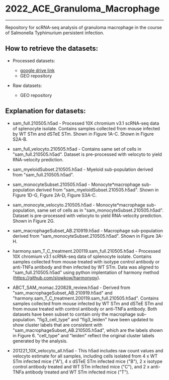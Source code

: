 # 2022_ACE_Granuloma_Macrophage
------------------------
Repository for scRNA-seq analysis of granuloma macrophage in the course of Salmonella Typhimurium persistent infection.

How to retrieve the datasets:
------
* Processed datasets:
    + [google drive link](https://drive.google.com/drive/folders/1ohx-A5gmWS42yG77ee6h7KLyaY4CINQV?usp=sharing)
    + GEO repository

* Raw datasets:
    + GEO repository


Explanation for datasets:
------------------------

* sam_full.210505.h5ad - Processed 10X chromium v3.1 scRNA-seq data of splenocyte isolate. Contains samples collected from mouse infected by WT STm and dSTeE STm. Shown in Figure 1A-C. Shown in Figure S2A-B.

* sam_full_velocyto.210505.h5ad - Contains same set of cells in "sam_full.210505.h5ad". Dataset is pre-processed with velocyto to yield RNA-velocity prediction.

* sam_myeloidSubset.210505.h5ad - Myeloid sub-population derived from "sam_full.210505.h5ad".

* sam_monocyteSubset.210505.h5ad - Monocyte*macrophage sub-population derived from "sam_myeloidSubset.210505.h5ad". Shown in Figure 1D-G, Figure 2A-D, Figure S3A-C.

* sam_monocyte_velocyto.210505.h5ad - Monocyte*macrophage sub-population, same set of cells as in "sam_monocyteSubset.210505.h5ad". Dataset is pre-processed with velocyto to yield RNA-velocity prediction. Shown in Figure 2G.

* sam_macrophageSubset_AB.210919.h5ad - Macrophage sub-population derived from "sam_monocyteSubset.210505.h5ad". Shown in Figure 3A-H.

* harmony.sam_T_C_treatment.200119.sam_full.210505.h5ad - Processed 10X chromium v3.1 scRNA-seq data of splenocyte isolate. Contains samples collected from mouse treated with isotype control antibody or anti-TNFa antibody and then infected by WT STm. Data was aligned to "sam_full.210505.h5ad" using python implentation of harmony method (https://github.com/slowkow/harmonypy).

* ABCT_SAM_momac.220828_review.h5ad - Derived from "sam_macrophageSubset_AB.210919.h5ad" and "harmony.sam_T_C_treatment.200119.sam_full.210505.h5ad". Contains samples collected from mouse infected by WT STm and dSTeE STm and from mouse treated with control antibody or anti-TNFa antibody. Both datasets have been subset to contain only the macrophage sub-population. "fig3_cell_type" and "fig3_leiden" have been updated to show cluster labels that are consistent with "sam_macrophageSubset_AB.210505.h5ad", which are the labels shown in Figure 6. "cell_type" and "leiden" reflect the original cluster labels generated by the analysis.

* 201221_10X_velocyto_all.h5ad - This h5ad includes raw count values and velocyto estimate for all samples, including cells isolated from 4 x WT STm infected mice ("A"), 4 x dSTeE STm infected mice ("B"), 2 x isotype control antibody treated and WT STm infected mice ("C"), and 2 x anti-TNFa antibody treated and WT STm infected mice ("T").

